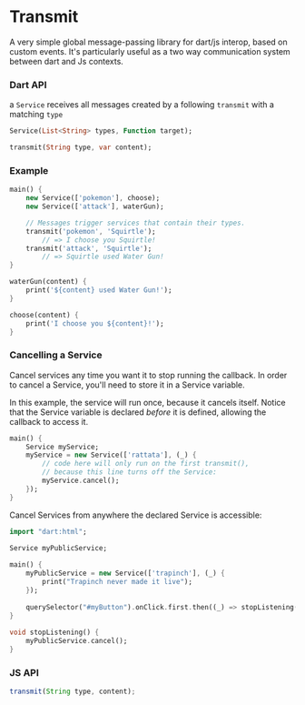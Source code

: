 # Transmit

A very simple global message-passing library for dart/js interop, based on custom events.
It's particularly useful as a two way communication system between dart and Js contexts.

### Dart API
a `Service` receives all messages created by a following `transmit` with a matching `type`

```dart
Service(List<String> types, Function target);

transmit(String type, var content);
```

### Example

```dart
main() {
    new Service(['pokemon'], choose);
    new Service(['attack'], waterGun);

    // Messages trigger services that contain their types.
    transmit('pokemon', 'Squirtle');
        // => I choose you Squirtle!
    transmit('attack', 'Squirtle');
        // => Squirtle used Water Gun!
}

waterGun(content) {
    print('${content} used Water Gun!');
}

choose(content) {
    print('I choose you ${content}!');
}
```
    
### Cancelling a Service

Cancel services any time you want it to stop running the callback. In order to cancel a Service, you'll need to store it in a Service variable.

In this example, the service will run once, because it cancels itself.
Notice that the Service variable is declared *before* it is defined, allowing the callback to access it.

```dart
main() {
    Service myService;
    myService = new Service(['rattata'], (_) {
        // code here will only run on the first transmit(),
        // because this line turns off the Service:
        myService.cancel();
    });
}
```
    
Cancel Services from anywhere the declared Service is accessible:

```dart
import "dart:html";

Service myPublicService;
    
main() {
    myPublicService = new Service(['trapinch'], (_) {
        print("Trapinch never made it live");
    });
        
    querySelector("#myButton").onClick.first.then((_) => stopListening());
}
    
void stopListening() {
    myPublicService.cancel();
}
```

### JS API

```javascript
transmit(String type, content);
```
